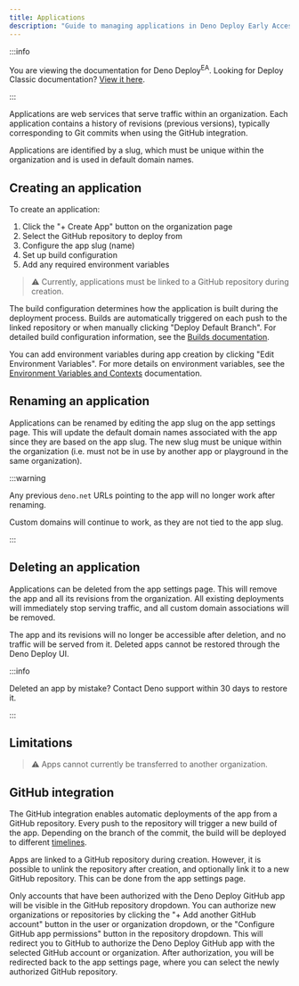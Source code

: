 ```yaml
---
title: Applications
description: "Guide to managing applications in Deno Deploy Early Access, including app creation, configuration, GitHub integration, and deployment options."
---
```


:::info

You are viewing the documentation for Deno Deploy<sup>EA</sup>. Looking for
Deploy Classic documentation? [View it here](/deploy/).

:::

Applications are web services that serve traffic within an organization. Each
application contains a history of revisions (previous versions), typically
corresponding to Git commits when using the GitHub integration.

Applications are identified by a slug, which must be unique within the
organization and is used in default domain names.

## Creating an application

To create an application:

1. Click the "+ Create App" button on the organization page
2. Select the GitHub repository to deploy from
3. Configure the app slug (name)
4. Set up build configuration
5. Add any required environment variables

> ⚠️ Currently, applications must be linked to a GitHub repository during
> creation.

The build configuration determines how the application is built during the
deployment process. Builds are automatically triggered on each push to the
linked repository or when manually clicking "Deploy Default Branch". For
detailed build configuration information, see the
[Builds documentation](/deploy/early-access/reference/builds/).

You can add environment variables during app creation by clicking "Edit
Environment Variables". For more details on environment variables, see the
[Environment Variables and Contexts](/deploy/early-access/reference/env-vars-and-contexts/)
documentation.

## Renaming an application

Applications can be renamed by editing the app slug on the app settings page.
This will update the default domain names associated with the app since they are
based on the app slug. The new slug must be unique within the organization (i.e.
must not be in use by another app or playground in the same organization).

:::warning

Any previous `deno.net` URLs pointing to the app will no longer work after
renaming.

Custom domains will continue to work, as they are not tied to the app slug.

:::

## Deleting an application

Applications can be deleted from the app settings page. This will remove the app
and all its revisions from the organization. All existing deployments will
immediately stop serving traffic, and all custom domain associations will be
removed.

The app and its revisions will no longer be accessible after deletion, and no
traffic will be served from it. Deleted apps cannot be restored through the Deno
Deploy UI.

:::info

Deleted an app by mistake? Contact Deno support within 30 days to restore it.

:::

## Limitations

> ⚠️ Apps cannot currently be transferred to another organization.

## GitHub integration

The GitHub integration enables automatic deployments of the app from a GitHub
repository. Every push to the repository will trigger a new build of the app.
Depending on the branch of the commit, the build will be deployed to different
[timelines](/deploy/early-access/reference/timelines/).

Apps are linked to a GitHub repository during creation. However, it is possible
to unlink the repository after creation, and optionally link it to a new GitHub
repository. This can be done from the app settings page.

Only accounts that have been authorized with the Deno Deploy GitHub app will be
visible in the GitHub repository dropdown. You can authorize new organizations
or repositories by clicking the "+ Add another GitHub account" button in the
user or organization dropdown, or the "Configure GitHub app permissions" button
in the repository dropdown. This will redirect you to GitHub to authorize the
Deno Deploy GitHub app with the selected GitHub account or organization. After
authorization, you will be redirected back to the app settings page, where you
can select the newly authorized GitHub repository.
